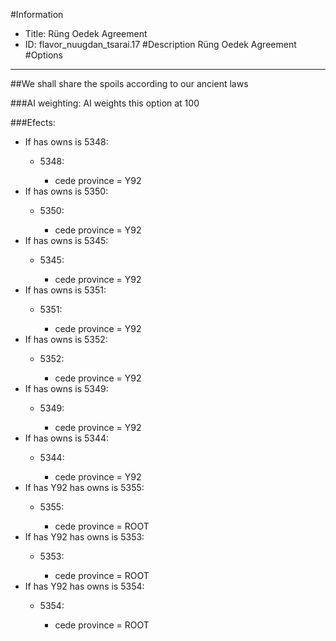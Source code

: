 #Information
 - Title: Rüng Oedek Agreement
 - ID: flavor_nuugdan_tsarai.17
#Description
Rüng Oedek Agreement
#Options

___
##We shall share the spoils according to our ancient laws

###AI weighting:
AI weights this option at 100


###Efects:<ul><li>If has owns is 5348:</li><ul><li>5348:</li><ul><li>cede province = Y92</li></ul></ul><li>If has owns is 5350:</li><ul><li>5350:</li><ul><li>cede province = Y92</li></ul></ul><li>If has owns is 5345:</li><ul><li>5345:</li><ul><li>cede province = Y92</li></ul></ul><li>If has owns is 5351:</li><ul><li>5351:</li><ul><li>cede province = Y92</li></ul></ul><li>If has owns is 5352:</li><ul><li>5352:</li><ul><li>cede province = Y92</li></ul></ul><li>If has owns is 5349:</li><ul><li>5349:</li><ul><li>cede province = Y92</li></ul></ul><li>If has owns is 5344:</li><ul><li>5344:</li><ul><li>cede province = Y92</li></ul></ul><li>If has Y92 has owns is 5355:</li><ul><li>5355:</li><ul><li>cede province = ROOT</li></ul></ul><li>If has Y92 has owns is 5353:</li><ul><li>5353:</li><ul><li>cede province = ROOT</li></ul></ul><li>If has Y92 has owns is 5354:</li><ul><li>5354:</li><ul><li>cede province = ROOT</li></ul></ul></ul>
